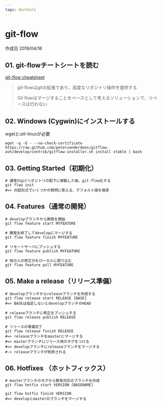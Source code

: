 ```yaml
---
tags: devtools
---
```


# git-flow

作成日 2019/04/16

## 01. git-flowチートシートを読む

[git\-flow cheatsheet](https://danielkummer.github.io/git-flow-cheatsheet/index.ja_JP.html)

> git-flowはgitの拡張であり、高度なリポジトリ操作を提供する
>
> Git flowはマージすることをベースとして考えるソリューションで、リベースは行わない

## 02. Windows (Cygwin)にインストールする

wgetとutil-linuxが必要

```bash=
wget -q -O - --no-check-certificate https://raw.github.com/petervanderdoes/gitflow-avh/develop/contrib/gitflow-installer.sh install stable | bash
```

## 03. Getting Started（初期化）

```bash=
# 通常のgitリポジトリの配下に移動した後、git-flow化する
git flow init
#=> 対話形式でいくつかの質問に答える、デフォルト値を推奨
```

## 04. Features（通常の開発）

```bash=
# developブランチから開発を開始
git flow feature start MYFEATURE

# 開発を終了してdevelopにマージする
git flow feature finish MYFEATURE

# リモートサーバにプッシュする
git flow feature publish MYFEATURE

# 他の人の修正分をローカルに取り込む
git flow feature pull MYFEATURE
```

## 05. Make a release（リリース準備）

```bash=
# developブランチからreleaseブランチを作成する
git flow release start RELEASE [BASE]
#=> BASEは指定しないとdevelopブランチのHEAD

# releaseブランチに修正をプッシュする
git flow release publish RELEASE

# リリースの準備完了
git flow release finish RELEASE
#=> releaseブランチをmasterにマージする
#=> masterブランチにリリース用のタグをつける
#=> developブランチにreleaseブランチをマージする
#-> releaseブランチが削除される
```

## 06. Hotfixes （ホットフィックス）

```bash=
# masterブランチのタグから緊急対応のブランチを作成
git flow hotfix start VERSION [BASENAME]

git flow hotfix finish VERSION
#=> developとmasterのブランチをマージする
```
